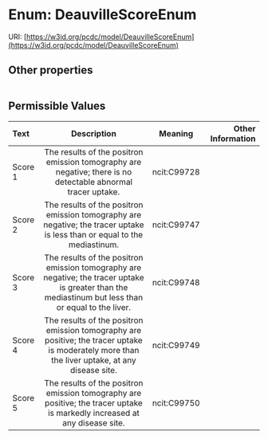 
# Enum: DeauvilleScoreEnum




URI: [https://w3id.org/pcdc/model/DeauvilleScoreEnum](https://w3id.org/pcdc/model/DeauvilleScoreEnum)


## Other properties

|  |  |  |
| --- | --- | --- |

## Permissible Values

| Text | Description | Meaning | Other Information |
| :--- | :---: | :---: | ---: |
| Score 1 | The results of the positron emission tomography are negative; there is no detectable abnormal tracer uptake. | ncit:C99728 |  |
| Score 2 | The results of the positron emission tomography are negative; the tracer uptake is less than or equal to the mediastinum. | ncit:C99747 |  |
| Score 3 | The results of the positron emission tomography are negative; the tracer uptake is greater than the mediastinum but less than or equal to the liver. | ncit:C99748 |  |
| Score 4 | The results of the positron emission tomography are positive; the tracer uptake is moderately more than the liver uptake, at any disease site. | ncit:C99749 |  |
| Score 5 | The results of the positron emission tomography are positive; the tracer uptake is markedly increased at any disease site. | ncit:C99750 |  |

